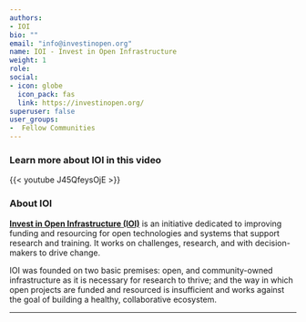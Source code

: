 ```yaml
---
authors:
- IOI
bio: ""
email: "info@investinopen.org"
name: IOI - Invest in Open Infrastructure
weight: 1
role: 
social:
- icon: globe
  icon_pack: fas
  link: https://investinopen.org/
superuser: false
user_groups:
-  Fellow Communities
---
```


### Learn more about IOI in this video

{{< youtube J45QfeysOjE >}} 

### About IOI

**[Invest in Open Infrastructure (IOI)](https://investinopen.org/)** is an initiative dedicated to improving funding and resourcing for open technologies and systems that support research and training. It works on challenges, research, and with decision-makers to drive change.

IOI was founded on two basic premises: open, and community-owned infrastructure as it is necessary for research to thrive; and the way in which open projects are funded and resourced is insufficient and works against the goal of building a healthy, collaborative ecosystem. 




***


